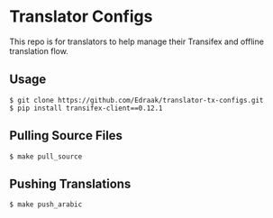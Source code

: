 # Translator Configs
This repo is for translators to help manage their Transifex and offline translation flow.


## Usage

```
$ git clone https://github.com/Edraak/translator-tx-configs.git
$ pip install transifex-client==0.12.1
```

## Pulling Source Files
```
$ make pull_source
```

## Pushing Translations
```
$ make push_arabic
```

